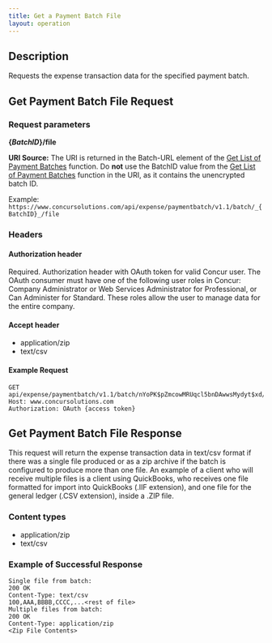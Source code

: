 ```yaml
---
title: Get a Payment Batch File
layout: operation
---
```



## Description 
Requests the expense transaction data for the specified payment batch. 

##  Get Payment Batch File Request

### Request parameters

**{_BatchID_}/file**

**URI Source:** The URI is returned in the Batch-URL element of the [Get List of Payment Batches][1] function. Do **not** use the BatchID value from the [Get List of Payment Batches][1] function in the URI, as it contains the unencrypted batch ID.

Example:  
`https://www.concursolutions.com/api/expense/paymentbatch/v1.1/batch/_{BatchID}_/file`

### Headers

#### Authorization header
Required. Authorization header with OAuth token for valid Concur user. The OAuth consumer must have one of the following user roles in Concur: Company Administrator or Web Services Administrator for Professional, or Can Administer for Standard. These roles allow the user to manage data for the entire company.

#### Accept header

* application/zip
* text/csv

####  Example Request

    GET api/expense/paymentbatch/v1.1/batch/nYoPK$pZmcowMRUqcl5bnDAwwsMydyt$xd/file 
    Host: www.concursolutions.com
    Authorization: OAuth {access token}


##  Get Payment Batch File Response

This request will return the expense transaction data in text/csv format if there was a single file produced or as a zip archive if the batch is configured to produce more than one file. An example of a client who will receive multiple files is a client using QuickBooks, who receives one file formatted for import into QuickBooks (.IIF extension), and one file for the general ledger (.CSV extension), inside a .ZIP file.

### Content types

* application/zip
* text/csv

###  Example of Successful Response

    Single file from batch:
    200 OK
    Content-Type: text/csv
    100,AAA,BBBB,CCCC,...<rest of file>
    Multiple files from batch:
    200 OK
    Content-Type: application/zip
    <Zip File Contents>

  

[1]: https://developer.concur.com/payment-batch-file/payment-batch-resource/get-list-payment-batches

